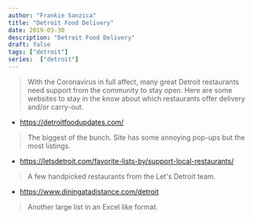 ```yaml
---
author: "Frankie Sanzica"
title: "Detroit Food Delivery"
date: 2019-03-30
description: "Detroit Food Delivery"
draft: false
tags: ["detroit"]
series:  ["detroit"]
---
```


> With the Coronavirus in full affect, many great Detroit restaurants need support from the community to stay open.  Here are some websites to stay in the know about which restaurants offer delivery and/or carry-out.

* https://detroitfoodupdates.com/

> The biggest of the bunch.  Site has some annoying pop-ups but the most listings.

* https://letsdetroit.com/favorite-lists-by/support-local-restaurants/

> A few handpicked restaurants from the Let's Detroit team.

* https://www.diningatadistance.com/detroit

> Another large list in an Excel like format.